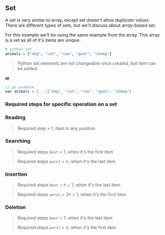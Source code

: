 ## Set

A set is very similar to array, except set doesn't allow _duplicate values_. There are different types of sets, but we'll discuss about _array-based_ set.

For this example we'll be using the same example from the array. This array is a set as all of it's items are unique.

```python
# python set
animals = {"dog", "cat", "cow", "goat", "sheep"}
```
> Python set elements are not changeable once created, but item can be added.

**or**
```go
// go example
var animals = [...]{"dog", "cat", "cow", "goat", "sheep"}
```

### Required steps for specific operation on a set

### Reading

> Required step = 1. Item in any position

### Searching

> Required steps `best` = 1, when it's the first item
>
> Required steps `worst` = n, when it's the last item

### Insertion

> Required steps `best` = n + 1, when it's the last item
>
> Required steps `worst` = 2n + 1, when it's the first item

### Deletion

> Required steps `best` = 1, when it's the last item
>
> Required steps `worst` = n, when it's the first item

